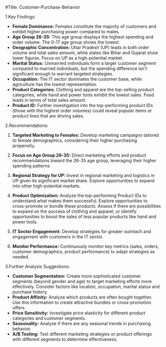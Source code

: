 #Title: Customer-Purchase-Behavior

1.Key Findings:

* **Female Dominance:** Females constitute the majority of customers and exhibit higher purchasing power compared to males.
* **Age Group 26-35:** This age group displays the highest spending and order volume.  The 0-17 age group shows the lowest.
* **Geographic Concentration:** Uttar Pradesh (UP) leads in both order volume and total sales amount, while states like Bihar and Gujarat show lower figures.  Focus on UP as a high-potential market.
* **Marital Status:**  Unmarried individuals form a larger customer segment compared to married individuals,  but the spending difference isn't significant enough to warrant targeted strategies.
* **Occupation:** The IT sector dominates the customer base, while agriculture has the lowest representation.
* **Product Categories:** Clothing and apparel are the top-selling product categories, while hand and power tools exhibit the lowest sales. Food leads in terms of total sales amount.
* **Product ID:**  Further investigation into the top-performing product IDs (those with the highest order volumes) could reveal popular items or product lines that are driving sales.


2.Recommendations:

1. **Targeted Marketing to Females:** Develop marketing campaigns tailored to female demographics, considering their higher purchasing propensity.

2. **Focus on Age Group 26-35:** Direct marketing efforts and product recommendations toward the 26-35 age group,  leveraging their higher spending patterns.

3. **Regional Strategy for UP:**  Invest in regional marketing and logistics in UP given its significant market share.  Explore opportunities to expand into other high-potential markets.

4. **Product Optimization:**  Analyze the top-performing Product IDs to understand what makes them successful.  Explore opportunities to cross-promote or bundle these products.  Assess if there are possibilities to expand on the success of clothing and apparel, or identify opportunities to boost the sales of less popular products like hand and power tools.

5. **IT Sector Engagement:**  Develop strategies for greater outreach and engagement with customers in the IT sector.

6. **Monitor Performance:** Continuously monitor key metrics (sales, orders, customer demographics, product performance) to adapt strategies as needed.


3.Further Analysis Suggestions:

* **Customer Segmentation:** Create more sophisticated customer segments (beyond gender and age) to target marketing efforts more effectively. Consider factors like location, occupation, marital status and purchase history.
* **Product Affinity:** Analyze which products are often bought together.  Use this information to create attractive bundles or cross-promotion offers.
* **Price Sensitivity:**  Investigate price elasticity for different product categories and customer segments.
* **Seasonality:**  Analyze if there are any seasonal trends in purchasing behavior.
* **A/B Testing:** Test different marketing strategies or product offerings with different segments to determine effectiveness.
